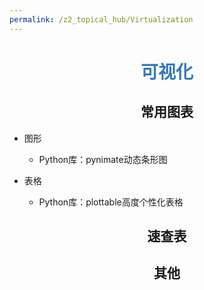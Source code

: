 ```yaml
---
permalink: /z2_topical_hub/Virtualization
---
```

# <center><font color="#3879B1">可视化</font></center>

## <center>常用图表</center>

- 图形

  - Python库：pynimate动态条形图

- 表格

  - Python库：plottable高度个性化表格

## <center>速查表</center>



## <center>其他</center>

